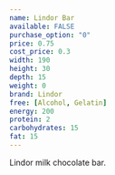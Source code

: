 ```yaml
---
name: Lindor Bar
available: FALSE
purchase_option: "0"
price: 0.75
cost_price: 0.3
width: 190
height: 30
depth: 15
weight: 0
brand: Lindor
free: [Alcohol, Gelatin]
energy: 200
protein: 2
carbohydrates: 15
fat: 15
---
```

Lindor milk chocolate bar.